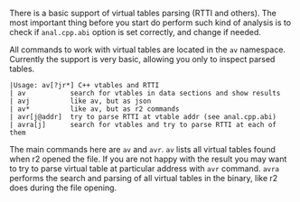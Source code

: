There is a basic support of virtual tables parsing (RTTI and others).
The most important thing before you start do perform such kind of analysis
is to check if `anal.cpp.abi` option is set correctly, and change if needed.

All commands to work with virtual tables are located in the `av` namespace.
Currently the support is very basic, allowing you only to inspect
parsed tables.

```
|Usage: av[?jr*] C++ vtables and RTTI
| av           search for vtables in data sections and show results
| avj          like av, but as json
| av*          like av, but as r2 commands
| avr[j@addr]  try to parse RTTI at vtable addr (see anal.cpp.abi)
| avra[j]      search for vtables and try to parse RTTI at each of them
```

The main commands here are `av` and `avr`. `av` lists all virtual tables
found when r2 opened the file. If you are not happy with the result
you may want to try to parse virtual table at particular address with
`avr` command. `avra` performs the search and parsing of all virtual
tables in the binary, like r2 does during the file opening.
